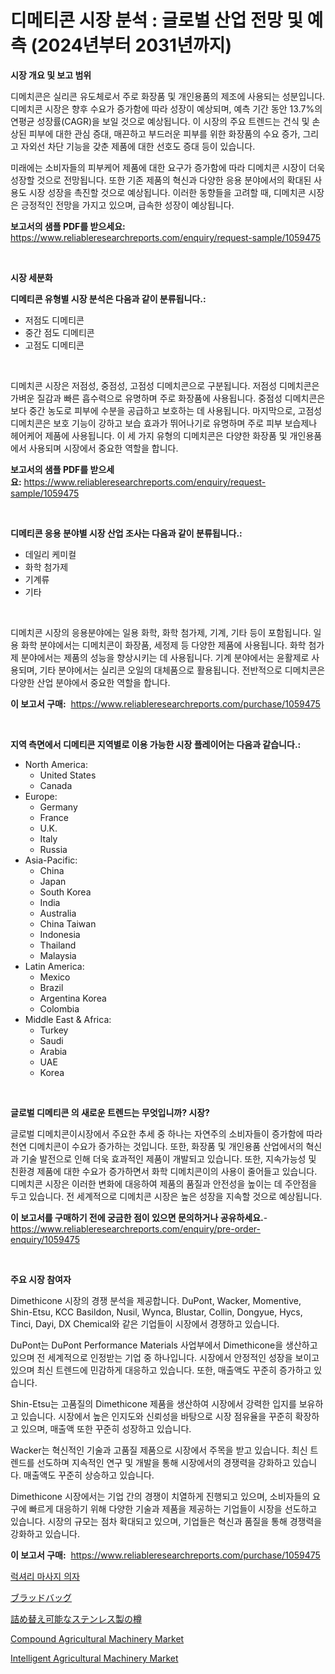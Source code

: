 <p><h1>디메티콘 시장 분석 : 글로벌 산업 전망 및 예측 (2024년부터 2031년까지)</h1></p><p><strong>시장 개요 및 보고 범위</strong></p>
<p><p>디메치콘은 실리콘 유도체로서 주로 화장품 및 개인용품의 제조에 사용되는 성분입니다. 디메치콘 시장은 향후 수요가 증가함에 따라 성장이 예상되며, 예측 기간 동안 13.7%의 연평균 성장률(CAGR)을 보일 것으로 예상됩니다. 이 시장의 주요 트렌드는 건식 및 손상된 피부에 대한 관심 증대, 매끈하고 부드러운 피부를 위한 화장품의 수요 증가, 그리고 자외선 차단 기능을 갖춘 제품에 대한 선호도 증대 등이 있습니다. </p><p>미래에는 소비자들의 피부케어 제품에 대한 요구가 증가함에 따라 디메치콘 시장이 더욱 성장할 것으로 전망됩니다. 또한 기존 제품의 혁신과 다양한 응용 분야에서의 확대된 사용도 시장 성장을 촉진할 것으로 예상됩니다. 이러한 동향들을 고려할 때, 디메치콘 시장은 긍정적인 전망을 가지고 있으며, 급속한 성장이 예상됩니다.</p></p>
<p><strong>보고서의 샘플 PDF를 받으세요:</strong> <a href="https://www.reliableresearchreports.com/enquiry/request-sample/1059475">https://www.reliableresearchreports.com/enquiry/request-sample/1059475</a></p>
<p>&nbsp;</p>
<p><strong>시장 세분화</strong></p>
<p><strong>디메티콘 유형별 시장 분석은 다음과 같이 분류됩니다.:</strong></p>
<p><ul><li>저점도 디메티콘</li><li>중간 점도 디메티콘</li><li>고점도 디메티콘</li></ul></p>
<p>&nbsp;</p>
<p><p>디메치콘 시장은 저점성, 중점성, 고점성 디메치콘으로 구분됩니다. 저점성 디메치콘은 가벼운 질감과 빠른 흡수력으로 유명하며 주로 화장품에 사용됩니다. 중점성 디메치콘은 보다 중간 농도로 피부에 수분을 공급하고 보호하는 데 사용됩니다. 마지막으로, 고점성 디메치콘은 보호 기능이 강하고 보습 효과가 뛰어나기로 유명하며 주로 피부 보습제나 헤어케어 제품에 사용됩니다. 이 세 가지 유형의 디메치콘은 다양한 화장품 및 개인용품에서 사용되며 시장에서 중요한 역할을 합니다.</p></p>
<p><strong>보고서의 샘플 PDF를 받으세요:</strong>&nbsp;<a href="https://www.reliableresearchreports.com/enquiry/request-sample/1059475">https://www.reliableresearchreports.com/enquiry/request-sample/1059475</a></p>
<p>&nbsp;</p>
<p><strong> 디메티콘 응용 분야별 시장 산업 조사는 다음과 같이 분류됩니다.:</strong></p>
<p><ul><li>데일리 케미컬</li><li>화학 첨가제</li><li>기계류</li><li>기타</li></ul></p>
<p>&nbsp;</p>
<p><p>디메치콘 시장의 응용분야에는 일용 화학, 화학 첨가제, 기계, 기타 등이 포함됩니다. 일용 화학 분야에서는 디메치콘이 화장품, 세정제 등 다양한 제품에 사용됩니다. 화학 첨가제 분야에서는 제품의 성능을 향상시키는 데 사용됩니다. 기계 분야에서는 윤활제로 사용되며, 기타 분야에서는 실리콘 오일의 대체품으로 활용됩니다. 전반적으로 디메치콘은 다양한 산업 분야에서 중요한 역할을 합니다.</p></p>
<p><strong>이 보고서 구매:</strong>&nbsp; <a href="https://www.reliableresearchreports.com/purchase/1059475">https://www.reliableresearchreports.com/purchase/1059475</a></p>
<p>&nbsp;</p>
<p><strong>지역 측면에서 디메티콘 지역별로 이용 가능한 시장 플레이어는 다음과 같습니다.:</strong></p>
<p><ul>
    <li>
        North America:
        <ul>
            <li>United States</li>
            <li>Canada</li>
        </ul>
    </li>
    <li>
        Europe:
        <ul>
            <li>Germany</li>
            <li>France</li>
            <li>U.K.</li>
            <li>Italy</li>
            <li>Russia</li>
        </ul>
    </li>
    <li>
        Asia-Pacific:
        <ul>
            <li>China</li>
            <li>Japan</li>
            <li>South Korea</li>
            <li>India</li>
            <li>Australia</li>
            <li>China Taiwan</li>
            <li>Indonesia</li>
            <li>Thailand</li>
            <li>Malaysia</li>
        </ul>
    </li>
    <li>
        Latin America:
        <ul>
            <li>Mexico</li>
            <li>Brazil</li>
            <li>Argentina Korea</li>
            <li>Colombia</li>
        </ul>
    </li>
    <li>
        Middle East & Africa:
        <ul>
            <li>Turkey</li>
            <li>Saudi</li>
            <li>Arabia</li>
            <li>UAE</li>
            <li>Korea</li>
        </ul>
    </li>
    </ul></p>
<p>&nbsp;</p>
<p><strong>글로벌 디메티콘 의 새로운 트렌드는 무엇입니까? 시장?</strong></p>
<p><p>글로벌 디메치콘이시장에서 주요한 추세 중 하나는 자연주의 소비자들이 증가함에 따라 천연 디메치콘이 수요가 증가하는 것입니다. 또한, 화장품 및 개인용품 산업에서의 혁신과 기술 발전으로 인해 더욱 효과적인 제품이 개발되고 있습니다. 또한, 지속가능성 및 친환경 제품에 대한 수요가 증가하면서 화학 디메치콘이의 사용이 줄어들고 있습니다. 디메치콘 시장은 이러한 변화에 대응하여 제품의 품질과 안전성을 높이는 데 주안점을 두고 있습니다. 전 세계적으로 디메치콘 시장은 높은 성장을 지속할 것으로 예상됩니다.</p></p>
<p><strong>이 보고서를 구매하기 전에 궁금한 점이 있으면 문의하거나 공유하세요.</strong>- <a href="https://www.reliableresearchreports.com/enquiry/pre-order-enquiry/1059475">https://www.reliableresearchreports.com/enquiry/pre-order-enquiry/1059475</a></p>
<p>&nbsp;</p>
<p><strong>주요 시장 참여자</strong></p>
<p><p>Dimethicone 시장의 경쟁 분석을 제공합니다. DuPont, Wacker, Momentive, Shin-Etsu, KCC Basildon, Nusil, Wynca, Blustar, Collin, Dongyue, Hycs, Tinci, Dayi, DX Chemical와 같은 기업들이 시장에서 경쟁하고 있습니다.</p><p>DuPont는 DuPont Performance Materials 사업부에서 Dimethicone을 생산하고 있으며 전 세계적으로 인정받는 기업 중 하나입니다. 시장에서 안정적인 성장을 보이고 있으며 최신 트렌드에 민감하게 대응하고 있습니다. 또한, 매출액도 꾸준히 증가하고 있습니다.</p><p>Shin-Etsu는 고품질의 Dimethicone 제품을 생산하여 시장에서 강력한 입지를 보유하고 있습니다. 시장에서 높은 인지도와 신뢰성을 바탕으로 시장 점유율을 꾸준히 확장하고 있으며, 매출액 또한 꾸준히 성장하고 있습니다.</p><p>Wacker는 혁신적인 기술과 고품질 제품으로 시장에서 주목을 받고 있습니다. 최신 트렌드를 선도하며 지속적인 연구 및 개발을 통해 시장에서의 경쟁력을 강화하고 있습니다. 매출액도 꾸준히 상승하고 있습니다.</p><p>Dimethicone 시장에서는 기업 간의 경쟁이 치열하게 진행되고 있으며, 소비자들의 요구에 빠르게 대응하기 위해 다양한 기술과 제품을 제공하는 기업들이 시장을 선도하고 있습니다. 시장의 규모는 점차 확대되고 있으며, 기업들은 혁신과 품질을 통해 경쟁력을 강화하고 있습니다.</p></p>
<p><strong>이 보고서 구매:</strong>&nbsp;&nbsp;<a href="https://www.reliableresearchreports.com/purchase/1059475">https://www.reliableresearchreports.com/purchase/1059475</a></p>
<p><p><a href="https://github.com/xvz497517413/Market-Research-Report-List-1/blob/main/4164231187856.md">럭셔리 마사지 의자</a></p><p><a href="https://github.com/mcbeesbxa270/Market-Research-Report-List-1/blob/main/4921155187922.md">ブラッドバッグ</a></p><p><a href="https://medium.com/@anton65482023/%E3%82%B9%E3%83%86%E3%83%B3%E3%83%AC%E3%82%B9%E9%8B%BC%E8%A3%BD%E3%82%AD%E3%83%BC%E3%82%B0%E3%81%AE%E5%86%8D%E5%85%85%E5%A1%AB%E5%B8%82%E5%A0%B4-2031%E5%B9%B4%E3%81%BE%E3%81%A7%E3%81%AE%E6%88%90%E5%8A%9F%E3%81%99%E3%82%8B%E3%83%93%E3%82%B8%E3%83%8D%E3%82%B9%E6%88%A6%E7%95%A5%E3%81%AE%E9%8D%B5%E3%81%AB%E3%81%A4%E3%81%84%E3%81%A6%E3%81%AE%E4%BA%88%E6%B8%AC-f562385e0d8e">詰め替え可能なステンレス製の樽</a></p><p><a href="https://invited-way-688.notion.site/Compound-Agricultural-Machinery-Market-Research-Report-Unlocks-Analysis-on-the-Market-Financial-Stat-7fe7328f2aae48e092c1b53d7bfed560">Compound Agricultural Machinery Market</a></p><p><a href="https://butternut-bug-553.notion.site/Intelligent-Agricultural-Machinery-Market-Size-Furnishes-Valuable-Information-Encompassing-Market-Sh-ccf1ce7e5d8443c180968586fbcfaa0e">Intelligent Agricultural Machinery Market</a></p></p>
